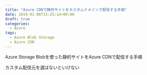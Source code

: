 ```yaml
---
title: "Azure CDNで静的サイトをカスタムドメインで配信する手順"
date: 2019-01-06T15:25:14+09:00
draft: true
categories:
  - Azure
tags:
  - Azure Blob Storage
  - Azure CDN
---
```


Azure Storage Blobを使った静的サイトをAzure CDNで配信する手順

<!--more-->

カスタム配信元を選ばないといけない